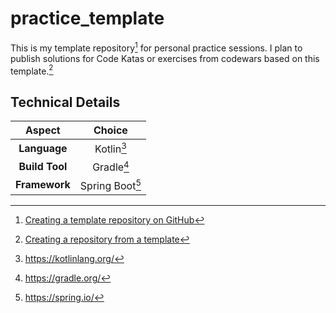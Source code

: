 # practice_template
This is my template repository[^1] for personal practice sessions. I plan to publish solutions for Code Katas or exercises from codewars based on this template.[^2]

## Technical Details
| Aspect | Choice |
|:--:|:--:|
| **Language** | Kotlin[^3] |
| **Build Tool** | Gradle[^4] |
| **Framework** | Spring Boot[^5] |

[^1]: [Creating a template repository on GitHub](https://docs.github.com/en/repositories/creating-and-managing-repositories/creating-a-template-repository)
[^2]: [Creating a repository from a template](https://docs.github.com/en/repositories/creating-and-managing-repositories/creating-a-repository-from-a-template)
[^3]: https://kotlinlang.org/
[^4]: https://gradle.org/
[^5]: https://spring.io/
